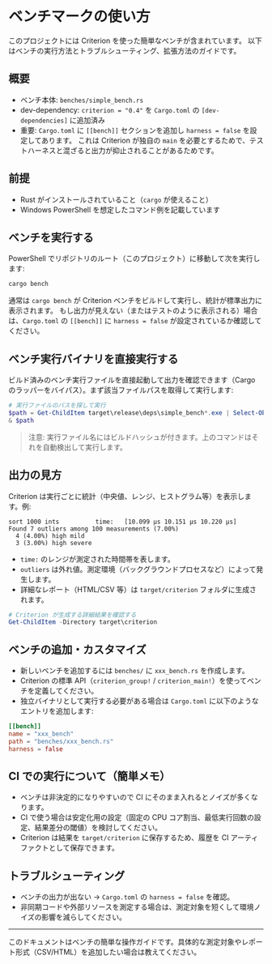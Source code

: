 # ベンチマークの使い方

このプロジェクトには Criterion を使った簡単なベンチが含まれています。
以下はベンチの実行方法とトラブルシューティング、拡張方法のガイドです。

## 概要
- ベンチ本体: `benches/simple_bench.rs`
- dev-dependency: `criterion = "0.4"` を `Cargo.toml` の `[dev-dependencies]` に追加済み
- 重要: `Cargo.toml` に `[[bench]]` セクションを追加し `harness = false` を設定してあります。
  これは Criterion が独自の `main` を必要とするためで、テストハーネスと混ざると出力が抑止されることがあるためです。

## 前提
- Rust がインストールされていること（`cargo` が使えること）
- Windows PowerShell を想定したコマンド例を記載しています

## ベンチを実行する
PowerShell でリポジトリのルート（このプロジェクト）に移動して次を実行します:

```powershell
cargo bench
```

通常は `cargo bench` が Criterion ベンチをビルドして実行し、統計が標準出力に表示されます。
もし出力が見えない（またはテストのように表示される）場合は、`Cargo.toml` の `[[bench]]` に `harness = false` が設定されているか確認してください。

## ベンチ実行バイナリを直接実行する
ビルド済みのベンチ実行ファイルを直接起動して出力を確認できます（Cargo のラッパーをバイパス）。まず該当ファイルパスを取得して実行します:

```powershell
# 実行ファイルのパスを探して実行
$path = Get-ChildItem target\release\deps\simple_bench*.exe | Select-Object -First 1 -ExpandProperty FullName
& $path
```

> 注意: 実行ファイル名にはビルドハッシュが付きます。上のコマンドはそれを自動検出して実行します。

## 出力の見方
Criterion は実行ごとに統計（中央値、レンジ、ヒストグラム等）を表示します。例:

```
sort 1000 ints          time:   [10.099 µs 10.151 µs 10.220 µs]
Found 7 outliers among 100 measurements (7.00%)
  4 (4.00%) high mild
  3 (3.00%) high severe
```

- `time:` のレンジが測定された時間帯を表します。
- `outliers` は外れ値。測定環境（バックグラウンドプロセスなど）によって発生します。
- 詳細なレポート（HTML/CSV 等）は `target/criterion` フォルダに生成されます。

```powershell
# Criterion が生成する詳細結果を確認する
Get-ChildItem -Directory target\criterion
```

## ベンチの追加・カスタマイズ
- 新しいベンチを追加するには `benches/` に `xxx_bench.rs` を作成します。
- Criterion の標準 API（`criterion_group!` / `criterion_main!`）を使ってベンチを定義してください。
- 独立バイナリとして実行する必要がある場合は `Cargo.toml` に以下のようなエントリを追加します:

```toml
[[bench]]
name = "xxx_bench"
path = "benches/xxx_bench.rs"
harness = false
```

## CI での実行について（簡単メモ）
- ベンチは非決定的になりやすいので CI にそのまま入れるとノイズが多くなります。
- CI で使う場合は安定化用の設定（固定の CPU コア割当、最低実行回数の設定、結果差分の閾値）を検討してください。
- Criterion は結果を `target/criterion` に保存するため、履歴を CI アーティファクトとして保存できます。

## トラブルシューティング
- ベンチの出力が出ない → `Cargo.toml` の `harness = false` を確認。
- 非同期コードや外部リソースを測定する場合は、測定対象を短くして環境ノイズの影響を減らしてください。

---
このドキュメントはベンチの簡単な操作ガイドです。具体的な測定対象やレポート形式（CSV/HTML）を追加したい場合は教えてください。
